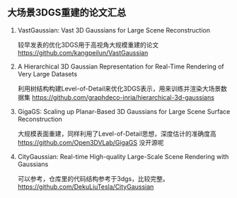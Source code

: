    ## 大场景3DGS重建的论文汇总

1. VastGaussian: Vast 3D Gaussians for Large Scene Reconstruction  
   
   较早发表的优化3DGS用于高视角大规模重建的论文 
   https://github.com/kangpeilun/VastGaussian

2. A Hierarchical 3D Gaussian Representation for Real-Time Rendering of Very Large Datasets   

   利用树结构构建Level-of-Detail来优化3DGS表示，用来训练并渲染大场景数据集 
   https://github.com/graphdeco-inria/hierarchical-3d-gaussians

3. GigaGS: Scaling up Planar-Based 3D Gaussians for Large Scene Surface Reconstruction  

   大规模表面重建，同样利用了Level-of-Detail思想，深度估计的准确度高 
   https://github.com/Open3DVLab/GigaGS 没开源呢

4. CityGaussian: Real-time High-quality Large-Scale Scene Rendering with Gaussians

   可以参考，仓库里的代码结构参考于3dgs，比较完整。
   https://github.com/DekuLiuTesla/CityGaussian
